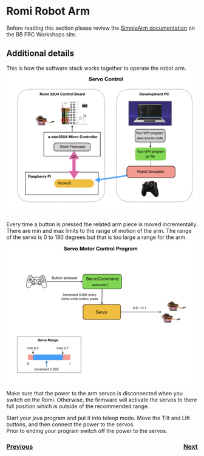 # <a name="code"></a>Romi Robot Arm
Before reading this section please review the [SimpleArm documentation](https://github.com/bb-frc-workshops/romi-examples/tree/main/simpleArm) on the BB FRC Workshops site.

## Additional details
This is how the software stack works together to operate the robot arm.
![Servo Control](../images/Romi/Romi.006.jpeg)

Every time a button is pressed the related arm piece is moved incrementally.  There are min and max limits to the range of motion of the arm.  The range of the servo is 0 to 180 degrees but that is too large a range for the arm.
![Servo Motor Control](../images/Romi/Romi.005.jpeg)

Make sure that the power to the arm servos is disconnected when you switch on the Romi.  Otherwise, the firmware will activate the servos to there full position which is outside of the recommended range.  

Start your java program and put it into teleop mode.  Move the Tilt and Lift buttons, and then connect the power to the servos.  
Prior to ending your program switch off the power to the servos.

<h3><span style="float:left">
<a href="romiCode7">Previous</a></span>
<span style="float:right">
<a href="colorSensor">Next</a></span></h3>
